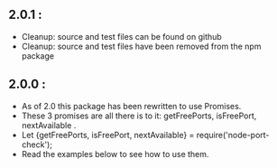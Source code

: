 2.0.1 :
----------------
- Cleanup: source and test files can be found on github
- Cleanup: source and test files have been removed from the npm package

2.0.0 :
----------------
- As of 2.0 this package has been rewritten to use Promises.
- These 3 promises are all there is to it: getFreePorts, isFreePort, nextAvailable .
- Let {getFreePorts, isFreePort, nextAvailable} = require('node-port-check');
- Read the examples below to see how to use them.

